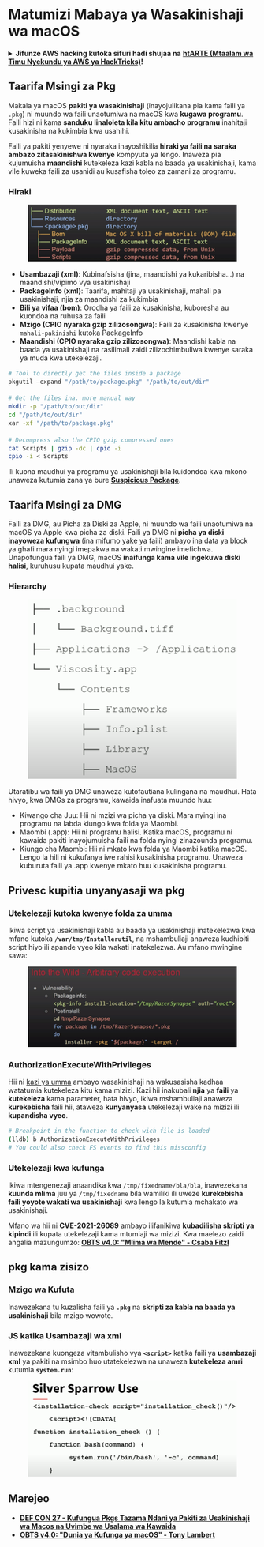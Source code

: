 # Matumizi Mabaya ya Wasakinishaji wa macOS

<details>

<summary><strong>Jifunze AWS hacking kutoka sifuri hadi shujaa na</strong> <a href="https://training.hacktricks.xyz/courses/arte"><strong>htARTE (Mtaalam wa Timu Nyekundu ya AWS ya HackTricks)</strong></a><strong>!</strong></summary>

Njia nyingine za kusaidia HackTricks:

* Ikiwa unataka kuona **kampuni yako ikitangazwa kwenye HackTricks** au **kupakua HackTricks kwa PDF** Angalia [**MIPANGO YA KUJIUNGA**](https://github.com/sponsors/carlospolop)!
* Pata [**bidhaa rasmi za PEASS & HackTricks**](https://peass.creator-spring.com)
* Gundua [**Familia ya PEASS**](https://opensea.io/collection/the-peass-family), mkusanyiko wetu wa [**NFTs**](https://opensea.io/collection/the-peass-family) ya kipekee
* **Jiunge na** 💬 [**Kikundi cha Discord**](https://discord.gg/hRep4RUj7f) au kikundi cha [**telegram**](https://t.me/peass) au **tufuate** kwenye **Twitter** 🐦 [**@carlospolopm**](https://twitter.com/hacktricks\_live)**.**
* **Shiriki mbinu zako za kuhack kwa kuwasilisha PRs kwa** [**HackTricks**](https://github.com/carlospolop/hacktricks) na [**HackTricks Cloud**](https://github.com/carlospolop/hacktricks-cloud) repos za github.

</details>

## Taarifa Msingi za Pkg

Makala ya macOS **pakiti ya wasakinishaji** (inayojulikana pia kama faili ya `.pkg`) ni muundo wa faili unaotumiwa na macOS kwa **kugawa programu**. Faili hizi ni kama **sanduku linaloleta kila kitu ambacho programu** inahitaji kusakinisha na kukimbia kwa usahihi.

Faili ya pakiti yenyewe ni nyaraka inayoshikilia **hiraki ya faili na saraka ambazo zitasakinishwa kwenye** kompyuta ya lengo. Inaweza pia kujumuisha **maandishi** kutekeleza kazi kabla na baada ya usakinishaji, kama vile kuweka faili za usanidi au kusafisha toleo za zamani za programu.

### Hiraki

<figure><img src="../../../.gitbook/assets/Pasted Graphic.png" alt="https://www.youtube.com/watch?v=iASSG0_zobQ"><figcaption></figcaption></figure>

* **Usambazaji (xml)**: Kubinafsisha (jina, maandishi ya kukaribisha...) na maandishi/vipimo vya usakinishaji
* **PackageInfo (xml)**: Taarifa, mahitaji ya usakinishaji, mahali pa usakinishaji, njia za maandishi za kukimbia
* **Bili ya vifaa (bom)**: Orodha ya faili za kusakinisha, kuboresha au kuondoa na ruhusa za faili
* **Mzigo (CPIO nyaraka gzip zilizosongwa)**: Faili za kusakinisha kwenye `mahali-pakinishi` kutoka PackageInfo
* **Maandishi (CPIO nyaraka gzip zilizosongwa)**: Maandishi kabla na baada ya usakinishaji na rasilimali zaidi zilizochimbuliwa kwenye saraka ya muda kwa utekelezaji.
```bash
# Tool to directly get the files inside a package
pkgutil —expand "/path/to/package.pkg" "/path/to/out/dir"

# Get the files ina. more manual way
mkdir -p "/path/to/out/dir"
cd "/path/to/out/dir"
xar -xf "/path/to/package.pkg"

# Decompress also the CPIO gzip compressed ones
cat Scripts | gzip -dc | cpio -i
cpio -i < Scripts
```
Ili kuona maudhui ya programu ya usakinishaji bila kuidondoa kwa mkono unaweza kutumia zana ya bure [**Suspicious Package**](https://mothersruin.com/software/SuspiciousPackage/).

## Taarifa Msingi za DMG

Faili za DMG, au Picha za Diski za Apple, ni muundo wa faili unaotumiwa na macOS ya Apple kwa picha za diski. Faili ya DMG ni **picha ya diski inayoweza kufungwa** (ina mifumo yake ya faili) ambayo ina data ya block ya ghafi mara nyingi imepakwa na wakati mwingine imefichwa. Unapofungua faili ya DMG, macOS **inaifunga kama vile ingekuwa diski halisi**, kuruhusu kupata maudhui yake.

### Hierarchy

<figure><img src="../../../.gitbook/assets/image (222).png" alt=""><figcaption></figcaption></figure>

Utaratibu wa faili ya DMG unaweza kutofautiana kulingana na maudhui. Hata hivyo, kwa DMGs za programu, kawaida inafuata muundo huu:

* Kiwango cha Juu: Hii ni mzizi wa picha ya diski. Mara nyingi ina programu na labda kiungo kwa folda ya Maombi.
* Maombi (.app): Hii ni programu halisi. Katika macOS, programu ni kawaida pakiti inayojumuisha faili na folda nyingi zinazounda programu.
* Kiungo cha Maombi: Hii ni mkato kwa folda ya Maombi katika macOS. Lengo la hili ni kukufanya iwe rahisi kusakinisha programu. Unaweza kuburuta faili ya .app kwenye mkato huu kusakinisha programu.

## Privesc kupitia unyanyasaji wa pkg

### Utekelezaji kutoka kwenye folda za umma

Ikiwa script ya usakinishaji kabla au baada ya usakinishaji inatekelezwa kwa mfano kutoka **`/var/tmp/Installerutil`**, na mshambuliaji anaweza kudhibiti script hiyo ili apande vyeo kila wakati inatekelezwa. Au mfano mwingine sawa:

<figure><img src="../../../.gitbook/assets/Pasted Graphic 5.png" alt="https://www.youtube.com/watch?v=iASSG0_zobQ"><figcaption></figcaption></figure>

### AuthorizationExecuteWithPrivileges

Hii ni [kazi ya umma](https://developer.apple.com/documentation/security/1540038-authorizationexecutewithprivileg) ambayo wasakinishaji na wakusasisha kadhaa watatumia kutekeleza kitu kama mizizi. Kazi hii inakubali **njia** ya **faili** ya **kutekeleza** kama parameter, hata hivyo, ikiwa mshambuliaji anaweza **kurekebisha** faili hii, ataweza **kunyanyasa** utekelezaji wake na mizizi ili **kupandisha vyeo**.
```bash
# Breakpoint in the function to check wich file is loaded
(lldb) b AuthorizationExecuteWithPrivileges
# You could also check FS events to find this missconfig
```
### Utekelezaji kwa kufunga

Ikiwa mtengenezaji anaandika kwa `/tmp/fixedname/bla/bla`, inawezekana **kuunda mlima** juu ya `/tmp/fixedname` bila wamiliki ili uweze **kurekebisha faili yoyote wakati wa usakinishaji** kwa lengo la kutumia mchakato wa usakinishaji.

Mfano wa hii ni **CVE-2021-26089** ambayo ilifanikiwa **kubadilisha skripti ya kipindi** ili kupata utekelezaji kama mtumiaji wa mizizi. Kwa maelezo zaidi angalia mazungumzo: [**OBTS v4.0: "Mlima wa Mende" - Csaba Fitzl**](https://www.youtube.com/watch?v=jSYPazD4VcE)

## pkg kama zisizo

### Mzigo wa Kufuta

Inawezekana tu kuzalisha faili ya **`.pkg`** na **skripti za kabla na baada ya usakinishaji** bila mzigo wowote.

### JS katika Usambazaji wa xml

Inawezekana kuongeza vitambulisho vya **`<script>`** katika faili ya **usambazaji xml** ya pakiti na msimbo huo utatekelezwa na unaweza **kutekeleza amri** kutumia **`system.run`**:

<figure><img src="../../../.gitbook/assets/image (1040).png" alt=""><figcaption></figcaption></figure>

## Marejeo

* [**DEF CON 27 - Kufungua Pkgs Tazama Ndani ya Pakiti za Usakinishaji wa Macos na Uvimbe wa Usalama wa Kawaida**](https://www.youtube.com/watch?v=iASSG0\_zobQ)
* [**OBTS v4.0: "Dunia ya Kufunga ya macOS" - Tony Lambert**](https://www.youtube.com/watch?v=Eow5uNHtmIg)
